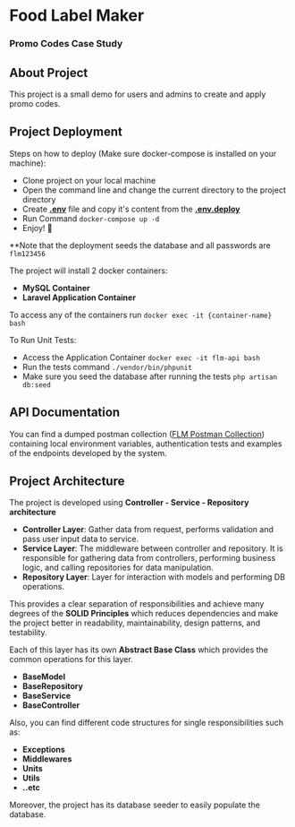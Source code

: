 <p>
    <h1>Food Label Maker</h1>
    <h3>Promo Codes Case Study</h3>

## About Project
This project is a small demo for users and admins to create and apply promo codes.

## Project Deployment

Steps on how to deploy (Make sure docker-compose is installed on your machine):
- Clone project on your local machine
- Open the command line and change the current directory to the project directory
- Create <b>[.env](./.env)</b> file and copy it's content from the <b>[.env.deploy](./deploy-docker/.env.deploy)</b>
- Run Command ```docker-compose up -d```
- Enjoy! :star_struck:

**Note that the deployment seeds the database and all passwords are ``flm123456``

The project will install 2 docker containers:
- **MySQL Container**
- **Laravel Application Container**

To access any of the containers run ```docker exec -it {container-name} bash```

To Run Unit Tests:
- Access the Application Container ```docker exec -it flm-api bash```
- Run the tests command ```./vendor/bin/phpunit```
- Make sure you seed the database after running the tests ```php artisan db:seed```

## API Documentation
You can find a dumped postman collection ([FLM Postman Collection](./FLM%20Case%20Study%20Postman%20Collection.json)) containing local environment variables, authentication tests and examples of the endpoints developed by the system.

## Project Architecture

The project is developed using **Controller - Service - Repository architecture**
- **Controller Layer**: Gather data from request, performs validation and pass user input data to service.
- **Service Layer**: The middleware between controller and repository. It is responsible for gathering data from controllers, performing business logic, and calling repositories for data manipulation.
- **Repository Layer**: Layer for interaction with models and performing DB operations.

This provides a clear separation of responsibilities and achieve many degrees of the **SOLID Principles** which reduces dependencies and make the project better in readability, maintainability, design patterns, and testability.

Each of this layer has its own **Abstract Base Class** which provides the common operations for this layer. 
- **BaseModel**
- **BaseRepository**
- **BaseService**
- **BaseController**

Also, you can find different code structures for single responsibilities such as:
- **Exceptions**
- **Middlewares**
- **Units**
- **Utils**
- **..etc**

Moreover, the project has its database seeder to easily populate the database.

